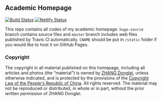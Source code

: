 ## Academic Homepage
[![Build Status](https://travis-ci.com/dldylan/dldylan.github.io.svg?branch=hugo-source)](https://travis-ci.com/dldylan/dldylan.github.io) [![Netlify Status](https://api.netlify.com/api/v1/badges/bbc02925-c90f-4eef-b1e1-167b7b39a560/deploy-status)](https://app.netlify.com/sites/dldylan/deploys)

This repo contains all codes of my academic homepage. `hugo-source` branch contains source files and `master` branch includes web files published by Travis CI automatically. `CNAME` should be put in `/static` folder if you would like to host it on GitHub Pages.

### Copyright
The copyright in all material published on this homepage, including all articles and photos (the “material”) is owned by [ZHANG Donglei](https://dongleizhang.com), unless otherwise indicated, and is protected by the provisions of the [Copyright Law of the People's Republic of China](http://www.lawinfochina.com/display.aspx?lib=law&id=8823). All rights reserved. The material may not be reproduced or distributed, in whole or in part, without the prior written permission of ZHANG Donglei.